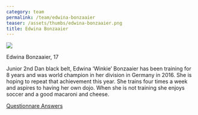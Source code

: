 ```yaml
---
category: team
permalink: /team/edwina-bonzaaier
teaser: /assets/thumbs/edwina-bonzaaier.png
title: Edwina Bonzaaier
---
```


<img src="/assets/img/edwina-bonzaaier.png" />

Edwina Bonzaaier, 17

Junior 2nd Dan black belt, Edwina ‘Winkie’ Bonzaaier has been training for 8 years and was world champion in her division in Germany in 2016. She is hoping to repeat that achievement this year. She trains four times a week and aspires to having her own dojo. When she is not training she enjoys soccer and a good macaroni and cheese.

[Questionnare Answers](https://drive.google.com/open?id=1t_W8MkBSryaVFZToKeNgMH5qWe0LiVEgExWl78JWmnI)

